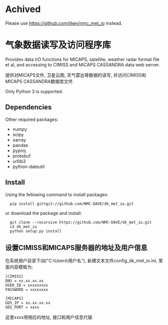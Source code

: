 # Achived
Please use https://github.com/likev/nmc_met_io instead.

# 气象数据读写及访问程序库
Provides data I/O functions for MICAPS, satellite,
weather radar format file et al, and accessing to
CIMISS and MICAPS CASSANDRA data web server.

提供对MICAPS文件, 卫星云图, 天气雷达等数据的读写, 并访问CIMISS和
MICAPS CASSANDRA数据库文件.

Only Python 3 is supported.

## Dependencies
Other required packages:

- numpy
- scipy
- xarray
- pandas
- pyproj
- protobuf
- urllib3
- python-dateutil

## Install
Using the fellowing command to install packages:
```
  pip install git+git://github.com/NMC-DAVE/dk_met_io.git
```

or download the package and install:
```
  git clone --recursive https://github.com/NMC-DAVE/dk_met_io.git
  cd dk_met_io
  python setup.py install
```

## 设置CIMISS和MICAPS服务器的地址及用户信息
在系统用户目录下(如"C:\Users\用户名"), 新建文本文件config_dk_met_io.ini, 里面内容模板为:
```
[CIMISS]
DNS = xx.xx.xx.xx
USER_ID = xxxxxxxxx
PASSWORD = xxxxxxxx

[MICAPS]
GDS_IP = xx.xx.xx.xx
GDS_PORT = xxxx
```
这里xxxx用相应的地址, 接口和用户信息代替.
